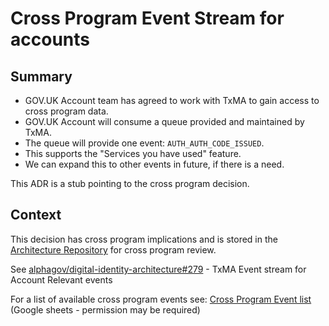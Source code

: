 # Cross Program Event Stream for accounts

## Summary

- GOV.UK Account team has agreed to work with TxMA to gain access to cross program data.
- GOV.UK Account will consume a queue provided and maintained by TxMA.
- The queue will provide one event: `AUTH_AUTH_CODE_ISSUED`.
- This supports the "Services you have used" feature.
- We can expand this to other events in future, if there is a need.

This ADR is a stub pointing to the cross program decision.

## Context

This decision has cross program implications and is stored in the [Architecture Repository](https://github.com/alphagov/digital-identity-architecture) for cross program review.

See [alphagov/digital-identity-architecture#279](https://github.com/alphagov/digital-identity-architecture/pull/279) - TxMA Event stream for Account Relevant events

For a list of available cross program events see: [Cross Program Event list](https://docs.google.com/spreadsheets/d/1cLjAdRcpw94uYLnrt7FTeFX5XM_7MLRTDWdf-Zbobj8/edit#gid=2084726467) (Google sheets - permission may be required)
